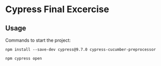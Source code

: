 # Cypress Final Excercise
## Usage
Commands to start the project:
```
npm install --save-dev cypress@9.7.0 cypress-cucumber-preprocessor
```
```
npm cypress open
```